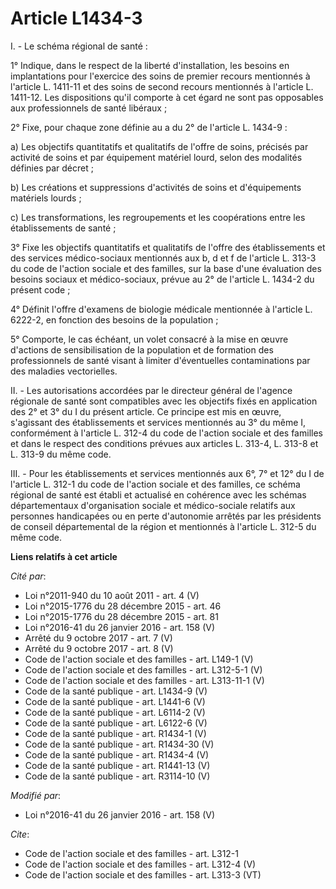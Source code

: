 # Article L1434-3

I. - Le schéma régional de santé :

1° Indique, dans le respect de la liberté d'installation, les besoins en implantations pour l'exercice des soins de premier
recours mentionnés à l'article L. 1411-11 et des soins de second recours mentionnés à l'article L. 1411-12. Les dispositions
qu'il comporte à cet égard ne sont pas opposables aux professionnels de santé libéraux ;

2° Fixe, pour chaque zone définie au a du 2° de l'article L. 1434-9 :

a) Les objectifs quantitatifs et qualitatifs de l'offre de soins, précisés par activité de soins et par équipement matériel
lourd, selon des modalités définies par décret ;

b) Les créations et suppressions d'activités de soins et d'équipements matériels lourds ;

c) Les transformations, les regroupements et les coopérations entre les établissements de santé ;

3° Fixe les objectifs quantitatifs et qualitatifs de l'offre des établissements et des services médico-sociaux mentionnés aux
b, d et f de l'article L. 313-3 du code de l'action sociale et des familles, sur la base d'une évaluation des besoins sociaux
et médico-sociaux, prévue au 2° de l'article L. 1434-2 du présent code ;

4° Définit l'offre d'examens de biologie médicale mentionnée à l'article L. 6222-2, en fonction des besoins de la
population ;

5° Comporte, le cas échéant, un volet consacré à la mise en œuvre d'actions de sensibilisation de la population et de
formation des professionnels de santé visant à limiter d'éventuelles contaminations par des maladies vectorielles.

II. - Les autorisations accordées par le directeur général de l'agence régionale de santé sont compatibles avec les objectifs
fixés en application des 2° et 3° du I du présent article. Ce principe est mis en œuvre, s'agissant des établissements et
services mentionnés au 3° du même I, conformément à l'article L. 312-4 du code de l'action sociale et des familles et dans le
respect des conditions prévues aux articles L. 313-4, L. 313-8 et L. 313-9 du même code.

III. - Pour les établissements et services mentionnés aux 6°, 7° et 12° du I de l'article L. 312-1 du code de l'action
sociale et des familles, ce schéma régional de santé est établi et actualisé en cohérence avec les schémas départementaux
d'organisation sociale et médico-sociale relatifs aux personnes handicapées ou en perte d'autonomie arrêtés par les
présidents de conseil départemental de la région et mentionnés à l'article L. 312-5 du même code.

**Liens relatifs à cet article**

_Cité par_:

  - Loi n°2011-940 du 10 août 2011 - art. 4 (V)
  - Loi n°2015-1776 du 28 décembre 2015 - art. 46
  - Loi n°2015-1776 du 28 décembre 2015 - art. 81
  - Loi n°2016-41 du 26 janvier 2016 - art. 158 (V)
  - Arrêté du 9 octobre 2017 - art. 7 (V)
  - Arrêté du 9 octobre 2017 - art. 8 (V)
  - Code de l'action sociale et des familles - art. L149-1 (V)
  - Code de l'action sociale et des familles - art. L312-5-1 (V)
  - Code de l'action sociale et des familles - art. L313-11-1 (V)
  - Code de la santé publique - art. L1434-9 (V)
  - Code de la santé publique - art. L1441-6 (V)
  - Code de la santé publique - art. L6114-2 (V)
  - Code de la santé publique - art. L6122-6 (V)
  - Code de la santé publique - art. R1434-1 (V)
  - Code de la santé publique - art. R1434-30 (V)
  - Code de la santé publique - art. R1434-4 (V)
  - Code de la santé publique - art. R1441-13 (V)
  - Code de la santé publique - art. R3114-10 (V)

_Modifié par_:

  - Loi n°2016-41 du 26 janvier 2016 - art. 158 (V)

_Cite_:

  - Code de l'action sociale et des familles - art. L312-1
  - Code de l'action sociale et des familles - art. L312-4 (V)
  - Code de l'action sociale et des familles - art. L313-3 (VT)
